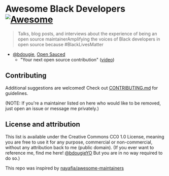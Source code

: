 # Awesome Black Developers [![Awesome](https://awesome.re/badge.svg)](https://awesome.re)
> Talks, blog posts, and interviews about the experience of being an open source maintainerAmplifying the voices of Black developers in open source because #BlackLivesMatter

* [@bdougie](https://github.com/bdougie), [Open Sauced](https://github.com/open-sauced/open-sauced)
  * "Your next open source contribution" ([video](https://www.youtube.com/watch?v=UzI2Wdl3arE))

## Contributing

Additional suggestions are welcomed! Check out [CONTRIBUTING.md](CONTRIBUTING.md) for guidelines.

(NOTE: If you're a maintainer listed on here who would like to be removed, just open an issue or message me privately.)

## License and attribution
This list is available under the Creative Commons CC0 1.0 License, meaning you are free to use it for any purpose, commercial or non-commercial, without any attribution back to me (public domain). (If you ever want to reference me, find me here! [@bdougieYO](http://twitter.com/bdougieYO) But you are in no way required to do so.)

This repo was inspired by [nayafia/awesome-maintainers](https://github.com/nayafia/awesome-maintainers)
